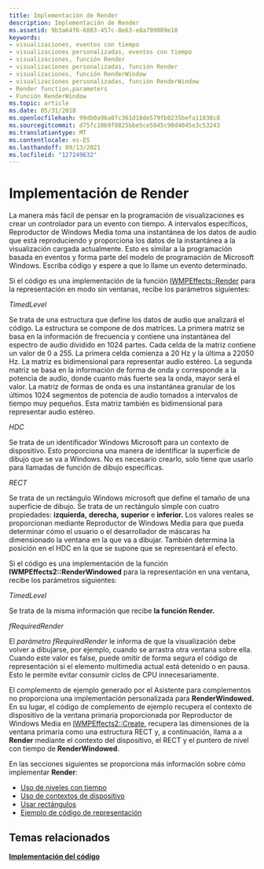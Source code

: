 ```yaml
---
title: Implementación de Render
description: Implementación de Render
ms.assetid: 9b3a64f6-6803-457c-8e63-e8a799089e18
keywords:
- visualizaciones, eventos con tiempo
- visualizaciones personalizadas, eventos con tiempo
- visualizaciones, función Render
- visualizaciones personalizadas, función Render
- visualizaciones, función RenderWindow
- visualizaciones personalizadas, función RenderWindow
- Render function,parameters
- Función RenderWindow
ms.topic: article
ms.date: 05/31/2018
ms.openlocfilehash: 99db0a96a07c361d18de579fb0235befa11838c8
ms.sourcegitcommit: d75fc10b9f0825bbe5ce5045c90d4045e3c53243
ms.translationtype: MT
ms.contentlocale: es-ES
ms.lasthandoff: 09/13/2021
ms.locfileid: "127249632"
---
```

# <a name="implementing-render"></a>Implementación de Render

La manera más fácil de pensar en la programación de visualizaciones es crear un controlador para un evento con tiempo. A intervalos específicos, Reproductor de Windows Media toma una instantánea de los datos de audio que está reproduciendo y proporciona los datos de la instantánea a la visualización cargada actualmente. Esto es similar a la programación basada en eventos y forma parte del modelo de programación de Microsoft Windows. Escriba código y espere a que lo llame un evento determinado.

Si el código es una implementación de la función [IWMPEffects::Render](/previous-versions/windows/desktop/api/effects/nf-effects-iwmpeffects-render) para la representación en modo sin ventanas, recibe los parámetros siguientes:

*TimedLevel*

Se trata de una estructura que define los datos de audio que analizará el código. La estructura se compone de dos matrices. La primera matriz se basa en la información de frecuencia y contiene una instantánea del espectro de audio dividido en 1024 partes. Cada celda de la matriz contiene un valor de 0 a 255. La primera celda comienza a 20 Hz y la última a 22050 Hz. La matriz es bidimensional para representar audio estéreo. La segunda matriz se basa en la información de forma de onda y corresponde a la potencia de audio, donde cuanto más fuerte sea la onda, mayor será el valor. La matriz de formas de onda es una instantánea granular de los últimos 1024 segmentos de potencia de audio tomados a intervalos de tiempo muy pequeños. Esta matriz también es bidimensional para representar audio estéreo.

*HDC*

Se trata de un identificador Windows Microsoft para un contexto de dispositivo. Esto proporciona una manera de identificar la superficie de dibujo que se va a Windows. No es necesario crearlo, solo tiene que usarlo para llamadas de función de dibujo específicas.

*RECT*

Se trata de un rectángulo Windows microsoft que define el tamaño de una superficie de dibujo. Se trata de un rectángulo simple con cuatro propiedades: **izquierda,** **derecha,** **superior** e **inferior.** Los valores reales se proporcionan mediante Reproductor de Windows Media para que pueda determinar cómo el usuario o el desarrollador de máscaras ha dimensionado la ventana en la que va a dibujar. También determina la posición en el HDC en la que se supone que se representará el efecto.

Si el código es una implementación de la función **IWMPEffects2::RenderWindowed** para la representación en una ventana, recibe los parámetros siguientes:

*TimedLevel*

Se trata de la misma información que recibe **la función Render.**

*fRequiredRender*

El *parámetro fRequiredRender* le informa de que la visualización debe volver a dibujarse, por ejemplo, cuando se arrastra otra ventana sobre ella. Cuando este valor es false, puede omitir de forma segura el código de representación si el elemento multimedia actual está detenido o en pausa. Esto le permite evitar consumir ciclos de CPU innecesariamente.

El complemento de ejemplo generado por el Asistente para complementos no proporciona una implementación personalizada para **RenderWindowed.** En su lugar, el código de complemento de ejemplo recupera el contexto de dispositivo de la ventana primaria proporcionada por Reproductor de Windows Media en [IWMPEffects2::Create](/previous-versions/windows/desktop/api/effects/nf-effects-iwmpeffects2-create), recupera las dimensiones de la ventana primaria como una estructura RECT y, a continuación, llama a a **Render** mediante el contexto del dispositivo, el RECT y el puntero de nivel con tiempo de **RenderWindowed**.

En las secciones siguientes se proporciona más información sobre cómo implementar **Render**:

-   [Uso de niveles con tiempo](using-timed-levels.md)
-   [Uso de contextos de dispositivo](using-device-contexts.md)
-   [Usar rectángulos](using-rectangles.md)
-   [Ejemplo de código de representación](sample-render-code.md)

## <a name="related-topics"></a>Temas relacionados

<dl> <dt>

[**Implementación del código**](implementing-your-code.md)
</dt> </dl>

 

 




